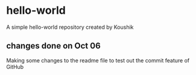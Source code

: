 hello-world
===========

A simple hello-world repository created by Koushik

changes done on Oct 06
----------------------
Making some changes to the readme file to test out the commit feature of GitHub
